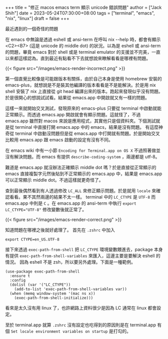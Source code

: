+++
title = "修正 macos emacs term 顯示 unicode 錯誤問題"
author = ["Jack Shih"]
date = 2023-05-24T07:30:00+08:00
tags = ["terminal", "emacs", "nix", "linux"]
draft = false
+++

最近遇到的一個奇怪的問題

在 emacs 中無論是透過 eshell 或 ansi-term 在呼叫 nix --help 時，都會有顯示 &lt;C2&gt;&lt;B7&gt; (這是 unicode 的 middle dot) 的狀況。以為是 eshell 或 ansi-term 的問題，畢竟 emacs 對於 shell 或是 terminal emulator 的支援並不完美，一直以來都這樣認為。直到最近有點看不下去就想說來瞭解看看是哪裡有問題。

{{< figure src="/images/emacs-render-incorrect.png" >}}

第一個直覺比較像是可能跟版本有關係，由於自己本身是使用 homebrew 安裝的 emacs-plus，就想說是不是裝其他編譯的版本看看是不是能解決。於是用 nix shell 安裝了 nix 上直接從 git head 編譯出來的版本。跑起來發現似乎沒有問題。於是很開心的想說試試看。結果從 emacs.app 中開啟就又有一樣的問題。

這樣一來就開始交叉測試，發現原來的 emacs-plus 只要從 terminal 中啟動就能正常顯示。而透過 emacs.app 開啟就會有顯示問題。這就怪了，不過 emacs.app 雖然對 macos 來說是應用程式，其實他只是個資料夾。下個測試就是從 terminal 中直接打開 emacs.app 中的 emacs，結果是沒有問題。 有這麼神奇從 terminal 中啟動沒問題但是從 emacs.app 中打開就有問題。於是開始交叉比較用 emacs.app 跟 emacs 啟動的設定有沒有不同。

在 emacs wiki 中有一小節 `Encoding for Terminal.app on OS X` 不過照著做並沒有解決問題。而 emacs 有提供 `describe-coding-system` ，兩邊都是 utf-8。

難道是 emacs.app 就沒辦法正確顯示 middle dot 嗎？於是直接從正常顯示的 emacs 直接複製字元然後貼到不正常顯示的 emacs.app 中，結果是 emacs.app 可以正常顯示 middle dot。不過這樣就更奇怪了。

查到最後偶然看到有人透過修改 `LC_ALL` 來修正顯示問題。於是就用 `locale` 來確認看看。果不其然兩邊的結果不太一樣。 terminal 中的 `LC_CTYPE` 是 `UTF-8` 而 emacs.app 中則是 `C` 。在 emacs.app 的 ansi-term 中執行 `export LC_CTYPE="UTF-8"` 修改變數後就正常了。

{{< figure src="/images/emacs-render-correct.png" >}}

知道問題在哪裡之後就好處理了。
首先在 `.zshrc` 中加入

```shell
export CTYPE=en_US.UTF-8
```

接下來透過 `exec-path-from-shell` 把 `LC_CTYPE` 環境變數餵進去，package 本身有提供 `exec-path-from-shell-variables` 來匯入，這邊主要是要解決 eshell 的情況。 因為 eshell 不是 zsh，所以要另外處理。下面是一種範例。

```emacs-lisp
(use-package exec-path-from-shell
  :ensure t
  :config
  (dolist (var '("LC_CTYPE"))
    (add-to-list 'exec-path-from-shell-variables var))
  (when (memq window-system '(mac ns x))
    (exec-path-from-shell-initialize)))
```

看來是太久沒有用 linux 了，也許網路上資料很少是因為 LC 通常在 linux 都會設定。

至於 terminal.app 就算 `.zshrc` 沒有設定也吃得到的原因則是在 terminal.app 有個 `Set locale environment variables on startup` 是打勾的。
